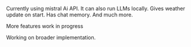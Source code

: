 Currently using mistral Ai API. It can also run LLMs locally. Gives weather update on start. Has chat memory.
And much more.

More features work in progress

Working on broader implementation.
